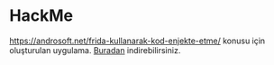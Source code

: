 # HackMe
https://androsoft.net/frida-kullanarak-kod-enjekte-etme/ konusu için oluşturulan uygulama.
[Buradan](https://github.com/Andromeda606/HackMe/releases/tag/1.0) indirebilirsiniz.
